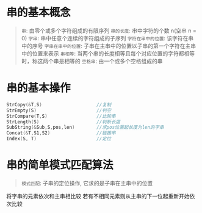 # 串的基本概念
>`串`: 由零个或多个字符组成的有限序列
>`串的长度`: 串中字符的个数 n(空串 n = 0)
>`字串`: 串中任意个连续的字符组成的子序列
>`字符在串中的位置`: 该字符在串中的序号
>`字串在串中的位置`: 子串在主串中的位置以子串的第一个字符在主串中的位置来表示
>`串相等`: 当两个串的长度相等且每个对应位置的字符都相等时，称这两个串是相等的
>`空格串`: 由一个或多个空格组成的串

# 串的基本操作
```C
StrCopy(&T,S)                    //复制
StrEmpty(S)                      //判空
StrCompare(T,S)                  //比较串
StrLength(S)                     //判断长度
SubString(&Sub,S,pos,len)        //求pos位置起长度为len的字串
Concat(&T,S1,S2)                 //链接串
Index(S, T)                      //定位
```



# 串的简单模式匹配算法
> `模式匹配`: 子串的定位操作, 它求的是子串在主串中的位置

将字串的元素依次和主串相比较
若有不相同元素则从主串的下一位起重新开始依次比较
